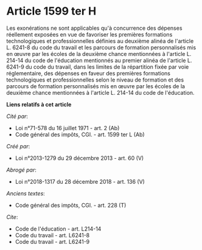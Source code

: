 # Article 1599 ter H

Les exonérations ne sont applicables qu'à concurrence des dépenses réellement exposées en vue de favoriser les premières
formations technologiques et professionnelles définies au deuxième alinéa de l'article L. 6241-8 du code du travail et les
parcours de formation personnalisés mis en œuvre par les écoles de la deuxième chance mentionnées à l'article L. 214-14 du
code de l'éducation mentionnés au premier alinéa de l'article L. 6241-9 du code du travail, dans les limites de la
répartition fixée par voie réglementaire, des dépenses en faveur des premières formations technologiques et professionnelles
selon le niveau de formation et des parcours de formation personnalisés mis en œuvre par les écoles de la deuxième chance
mentionnées à l'article L. 214-14 du code de l'éducation.

**Liens relatifs à cet article**

_Cité par_:

  - Loi n°71-578 du 16 juillet 1971 - art. 2 (Ab)
  - Code général des impôts, CGI. - art. 1599 ter L (Ab)

_Créé par_:

  - Loi n°2013-1279 du 29 décembre 2013 - art. 60 (V)

_Abrogé par_:

  - Loi n°2018-1317 du 28 décembre 2018 - art. 136 (V)

_Anciens textes_:

  - Code général des impôts, CGI. - art. 228 (T)

_Cite_:

  - Code de l'éducation - art. L214-14
  - Code du travail - art. L6241-8
  - Code du travail - art. L6241-9
